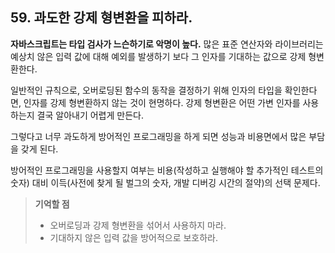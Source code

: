 ## 59. 과도한 강제 형변환을 피하라.
__자바스크립트는 타입 검사가 느슨하기로 악명이 높다.__
많은 표준 연산자와 라이브러리는 예상치 않은 입력 값에 대해 예외를 발생하기 보다 그 인자를 기대하는 값으로 강제 형변환한다.

일반적인 규칙으로, 오버로딩된 함수의 동작을 결정하기 위해 인자의 타입을 확인한다면, 인자를 강제 형변환하지 않는 것이 현명하다.
강제 형변환은 어떤 가변 인자를 사용하는지 결국 알아내기 어렵게 만든다.

그렇다고 너무 과도하게 방어적인 프로그래밍을 하게 되면 성능과 비용면에서 많은 부담을 갖게 된다.

방어적인 프로그래밍을 사용할지 여부는 비용(작성하고 실행해야 할 추가적인 테스트의 숫자) 
대비 이득(사전에 찾게 될 벌그의 숫자, 개발 디버깅 시간의 절약)의 선택 문제다.

> __기억할 점__
> * 오버로딩과 강제 형변환을 섞어서 사용하지 마라.
> * 기대하지 않은 입력 값을 방어적으로 보호하라. 